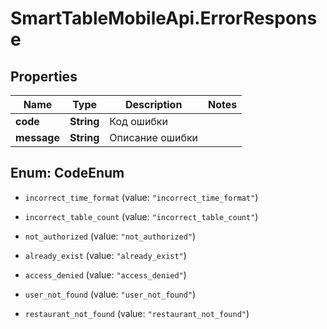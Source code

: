 # SmartTableMobileApi.ErrorResponse

## Properties

Name | Type | Description | Notes
------------ | ------------- | ------------- | -------------
**code** | **String** | Код ошибки | 
**message** | **String** | Описание ошибки | 



## Enum: CodeEnum


* `incorrect_time_format` (value: `"incorrect_time_format"`)

* `incorrect_table_count` (value: `"incorrect_table_count"`)

* `not_authorized` (value: `"not_authorized"`)

* `already_exist` (value: `"already_exist"`)

* `access_denied` (value: `"access_denied"`)

* `user_not_found` (value: `"user_not_found"`)

* `restaurant_not_found` (value: `"restaurant_not_found"`)




